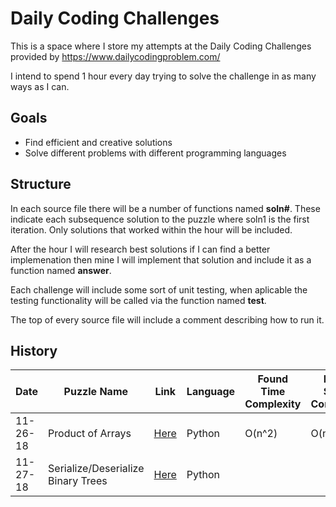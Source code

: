 # Daily Coding Challenges
This is a space where I store my attempts at the Daily Coding Challenges provided by https://www.dailycodingproblem.com/

I intend to spend 1 hour every day trying to solve the challenge in as many ways as I can.

## Goals
* Find efficient and creative solutions
* Solve different problems with different programming languages

## Structure
In each source file there will be a number of functions named __soln#__. These indicate each subsequence solution to the puzzle where soln1 is the first iteration. Only solutions that worked within the hour will be included.

After the hour I will research best solutions if I can find a better implemenation then mine I will implement that solution and include it as a function named __answer__.

Each challenge will include some sort of unit testing, when aplicable the testing functionality will be called via the function named __test__.

The top of every source file will include a comment describing how to run it.

## History
| Date | Puzzle Name | Link | Language | Found Time Complexity | Found Space Complexity | Best Time Complexity | Best Space Complexity |
|----------|-------------------|-------|------------|-----------------------|------------------------|----------------------|-----------------------|
| 11-26-18 | Product of Arrays | [Here](Challenges/11-26-18) | Python | O(n^2) | O(n) | O(n) | O(n) |
| 11-27-18 | Serialize/Deserialize Binary Trees| [Here](Challenges/11-27-18) | Python | | | | |

